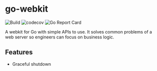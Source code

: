 # go-webkit

![Build](https://github.com/bongnv/go-webkit/workflows/Build/badge.svg)
![codecov](https://codecov.io/gh/bongnv/go-webkit/branch/main/graph/badge.svg?token=0SSLExlCNY)
![Go Report Card](https://goreportcard.com/badge/github.com/bongnv/go-webkit)

A webkit for Go with simple APIs to use. It solves common problems of a web server so engineers can focus on business logic.

## Features

- Graceful shutdown

